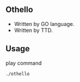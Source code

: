 ## Othello

- Written by GO language.
- Written by TTD.

## Usage

play command

```shell
./othello
```

